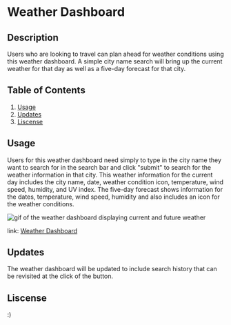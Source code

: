 # Weather Dashboard
## Description
Users who are looking to travel can plan ahead for weather conditions using this weather dashboard. A simple city name search will bring up the current weather for that day as well as a five-day forecast for that city. 

## Table of Contents
1. [Usage](#usage)
2. [Updates](#updates)
3. [Liscense](#liscense)

## Usage 
Users for this weather dashboard need simply to type in the city name they want to search for in the search bar and click "submit" to search for the weather information in that city. This weather information for the current day includes the city name, date, weather condition icon, temperature, wind speed, humidity, and UV index. The five-day forecast shows information for the dates, temperature, wind speed, humidity and also includes an icon for the weather conditions. 

![gif of the weather dashboard displaying current and future weather](./assets/weather-dashboard.gif)

link: [Weather Dashboard](https://allygarcia152.github.io/weather-dashboard/)

## Updates
The weather dashboard will be updated to include search history that can be revisited at the click of the button.

## Liscense
:) 
